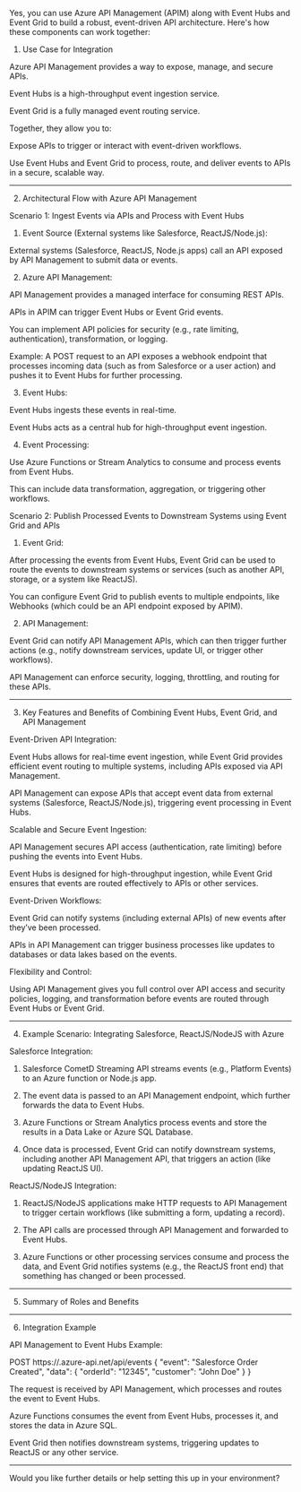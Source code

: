 Yes, you can use Azure API Management (APIM) along with Event Hubs and Event Grid to build a robust, event-driven API architecture. Here's how these components can work together:

1. Use Case for Integration

Azure API Management provides a way to expose, manage, and secure APIs.

Event Hubs is a high-throughput event ingestion service.

Event Grid is a fully managed event routing service.


Together, they allow you to:

Expose APIs to trigger or interact with event-driven workflows.

Use Event Hubs and Event Grid to process, route, and deliver events to APIs in a secure, scalable way.



---

2. Architectural Flow with Azure API Management

Scenario 1: Ingest Events via APIs and Process with Event Hubs

1. Event Source (External systems like Salesforce, ReactJS/Node.js):

External systems (Salesforce, ReactJS, Node.js apps) call an API exposed by API Management to submit data or events.



2. Azure API Management:

API Management provides a managed interface for consuming REST APIs.

APIs in APIM can trigger Event Hubs or Event Grid events.

You can implement API policies for security (e.g., rate limiting, authentication), transformation, or logging.


Example: A POST request to an API exposes a webhook endpoint that processes incoming data (such as from Salesforce or a user action) and pushes it to Event Hubs for further processing.


3. Event Hubs:

Event Hubs ingests these events in real-time.

Event Hubs acts as a central hub for high-throughput event ingestion.



4. Event Processing:

Use Azure Functions or Stream Analytics to consume and process events from Event Hubs.

This can include data transformation, aggregation, or triggering other workflows.




Scenario 2: Publish Processed Events to Downstream Systems using Event Grid and APIs

1. Event Grid:

After processing the events from Event Hubs, Event Grid can be used to route the events to downstream systems or services (such as another API, storage, or a system like ReactJS).

You can configure Event Grid to publish events to multiple endpoints, like Webhooks (which could be an API endpoint exposed by APIM).



2. API Management:

Event Grid can notify API Management APIs, which can then trigger further actions (e.g., notify downstream services, update UI, or trigger other workflows).

API Management can enforce security, logging, throttling, and routing for these APIs.





---

3. Key Features and Benefits of Combining Event Hubs, Event Grid, and API Management

Event-Driven API Integration:

Event Hubs allows for real-time event ingestion, while Event Grid provides efficient event routing to multiple systems, including APIs exposed via API Management.

API Management can expose APIs that accept event data from external systems (Salesforce, ReactJS/Node.js), triggering event processing in Event Hubs.


Scalable and Secure Event Ingestion:

API Management secures API access (authentication, rate limiting) before pushing the events into Event Hubs.

Event Hubs is designed for high-throughput ingestion, while Event Grid ensures that events are routed effectively to APIs or other services.


Event-Driven Workflows:

Event Grid can notify systems (including external APIs) of new events after they’ve been processed.

APIs in API Management can trigger business processes like updates to databases or data lakes based on the events.


Flexibility and Control:

Using API Management gives you full control over API access and security policies, logging, and transformation before events are routed through Event Hubs or Event Grid.



---

4. Example Scenario: Integrating Salesforce, ReactJS/NodeJS with Azure

Salesforce Integration:

1. Salesforce CometD Streaming API streams events (e.g., Platform Events) to an Azure function or Node.js app.


2. The event data is passed to an API Management endpoint, which further forwards the data to Event Hubs.


3. Azure Functions or Stream Analytics process events and store the results in a Data Lake or Azure SQL Database.


4. Once data is processed, Event Grid can notify downstream systems, including another API Management API, that triggers an action (like updating ReactJS UI).



ReactJS/NodeJS Integration:

1. ReactJS/NodeJS applications make HTTP requests to API Management to trigger certain workflows (like submitting a form, updating a record).


2. The API calls are processed through API Management and forwarded to Event Hubs.


3. Azure Functions or other processing services consume and process the data, and Event Grid notifies systems (e.g., the ReactJS front end) that something has changed or been processed.




---

5. Summary of Roles and Benefits


---

6. Integration Example

API Management to Event Hubs Example:

POST https://<apim-instance>.azure-api.net/api/events
{
  "event": "Salesforce Order Created",
  "data": {
    "orderId": "12345",
    "customer": "John Doe"
  }
}

The request is received by API Management, which processes and routes the event to Event Hubs.

Azure Functions consumes the event from Event Hubs, processes it, and stores the data in Azure SQL.

Event Grid then notifies downstream systems, triggering updates to ReactJS or any other service.



---

Would you like further details or help setting this up in your environment?

